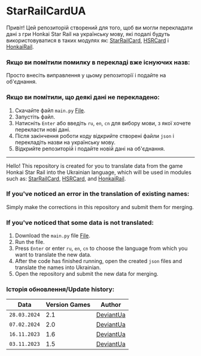 # StarRailCardUA

Привіт! Цей репозиторій створений для того, щоб ви могли перекладати дані з гри Honkai Star Rail на українську мову, які подалі будуть використовуватися в таких модулях як: [StarRailCard](https://github.com/DEViantUA/StarRailCard), [HSRCard](https://github.com/DEViantUA/HSRCard) і [HonkaiRail](https://github.com/DEViantUA/HonkaiRail).

### Якщо ви помітили помилку в перекладі вже існуючих назв:
Просто внесіть виправлення у цьому репозиторії і подайте на об'єднання.

### Якщо ви помітили, що деякі дані не перекладено:
1. Скачайте файл `main.py` [File](https://github.com/DEViantUA/StarRailCardUA/blob/main/main.py).
2. Запустіть файл.
3. Натисніть `Enter` або введіть `ru`, `en`, `cn` для вибору мови, з якої хочете перекласти нові дані.
4. Після закінчення роботи коду відкрийте створені файли `json` і перекладіть назви на українську мову.
5. Відкрийте репозиторій і подайте новій дані на об'єднання.

---

Hello! This repository is created for you to translate data from the game Honkai Star Rail into the Ukrainian language, which will be used in modules such as: [StarRailCard](https://github.com/DEViantUA/StarRailCard), [HSRCard](https://github.com/DEViantUA/HSRCard), and [HonkaiRail](https://github.com/DEViantUA/HonkaiRail).

### If you've noticed an error in the translation of existing names:
Simply make the corrections in this repository and submit them for merging.

### If you've noticed that some data is not translated:
1. Download the `main.py` file [File](https://github.com/DEViantUA/StarRailCardUA/blob/main/main.py).
2. Run the file.
3. Press `Enter` or enter `ru`, `en`, `cn` to choose the language from which you want to translate the new data.
4. After the code has finished running, open the created `json` files and translate the names into Ukrainian.
5. Open the repository and submit the new data for merging.


### Історія обновлення/Update history:
| Data    |  Version Games   | Author    |
|-------------|---------|---------|
|  `28.03.2024`    |     2.1  |  [DeviantUa](https://github.com/DEViantUA)  |
|  `07.02.2024`    |     2.0  |  [DeviantUa](https://github.com/DEViantUA)  |
|  `16.11.2023`    |     1.6  |  [DeviantUa](https://github.com/DEViantUA)  |
|  `03.11.2023`    |     1.5  |  [DeviantUa](https://github.com/DEViantUA)  |
